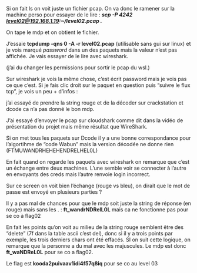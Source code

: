 Si on fait ls on voit juste un fichier pcap. On va donc le ramener sur la machine perso pour essayer de le lire : ***scp -P 4242 [level02@192.168.1.19](mailto:level02@192.168.1.19):~/level02.pcap .***

On tape le mdp et on obtient le fichier.

J’essaie **tcpdump -qns 0 -A -r level02.pcap** (utilisable sans gui sur linux) et je vois marqué *password* dans un des paquets mais la valeur n’est pas affichée. Je vais essayer de le lire avec wireshark.

(j’ai du changer les permissions pour sortir le pcap du wsl.) 

Sur wireshark je vois la même chose, c’est écrit password mais je vois pas ce que c’est. Si je fais clic droit sur le paquet en question puis “suivre le flux tcp”, je vois un peu + d’infos :


j’ai essayé de prendre la string rouge et de la décoder sur crackstation et dcode ca n’a pas donné le bon mdp.

J’ai essayé d’envoyer le pcap sur cloudshark comme dit dans la vidéo de présentation du projet mais même résultat que WireShark.

Si on met tous les paquets sur Dcode il y a une bonne correspondance pour l’algortihme de “code Wabun” mais la version décodée ne donne rien (FTMUWANDRHEHEHENDRELHEL0L)

En fait quand on regarde les paquets avec wireshark on remarque que c’est un échange entre deux machines. L’une semble voir se connecter à l’autre en envoyants des creds mais l’autre renvoie login incorrect.


Sur ce screen on voit bien l’échange (rouge vs bleu), on dirait que le mot de passe est envoyé en plusieurs parties ?

Il y a pas mal de chances pour que le mdp soit juste la string de réponse (en rouge) mais sans les . : **ft_wandrNDRelL0L** mais ca ne fonctionne pas pour se co à flag02

En fait les points qu’on voit au milieu de la string rouge semblent être des “delete” (7f dans la table ascii c’est del), donc si il y a trois points par exemple, les trois derniers chars ont été effacés. SI on suit cette logique, on remarque que la personne a du mal avec les majuscules. Le mdp est donc **ft_waNDReL0L** pour se co a flag02.

Le flag est **kooda2puivaav1idi4f57q8iq** pour se co au level 03